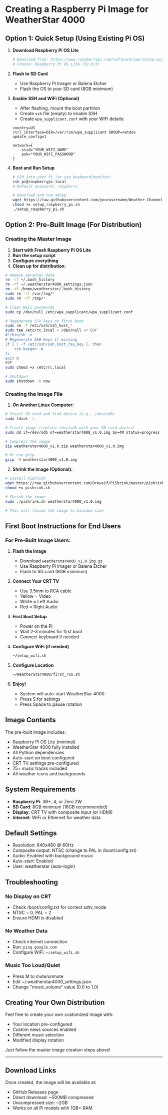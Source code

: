 # Creating a Raspberry Pi Image for WeatherStar 4000

## Option 1: Quick Setup (Using Existing Pi OS)

1. **Download Raspberry Pi OS Lite**
   ```bash
   # Download from: https://www.raspberrypi.com/software/operating-systems/
   # Choose: Raspberry Pi OS Lite (32-bit)
   ```

2. **Flash to SD Card**
   - Use Raspberry Pi Imager or Balena Etcher
   - Flash the OS to your SD card (8GB minimum)

3. **Enable SSH and WiFi (Optional)**
   - After flashing, mount the boot partition
   - Create `ssh` file (empty) to enable SSH
   - Create `wpa_supplicant.conf` with your WiFi details:
   ```
   country=US
   ctrl_interface=DIR=/var/run/wpa_supplicant GROUP=netdev
   update_config=1

   network={
       ssid="YOUR_WIFI_NAME"
       psk="YOUR_WIFI_PASSWORD"
   }
   ```

4. **Boot and Run Setup**
   ```bash
   # SSH into your Pi (or use keyboard/monitor)
   ssh pi@raspberrypi.local
   # Default password: raspberry

   # Download and run setup
   wget https://raw.githubusercontent.com/yourusername/Weather-Channel-G400-Python/main/setup_raspberry_pi.sh
   chmod +x setup_raspberry_pi.sh
   ./setup_raspberry_pi.sh
   ```

## Option 2: Pre-Built Image (For Distribution)

### Creating the Master Image

1. **Start with Fresh Raspberry Pi OS Lite**
2. **Run the setup script**
3. **Configure everything**
4. **Clean up for distribution:**

```bash
# Remove personal data
rm -rf ~/.bash_history
rm -rf ~/.weatherstar4000_settings.json
rm -rf /home/weatherstar/.bash_history
sudo rm -rf /var/log/*
sudo rm -rf /tmp/*

# Clear WiFi passwords
sudo cp /dev/null /etc/wpa_supplicant/wpa_supplicant.conf

# Regenerate SSH keys on first boot
sudo rm -f /etc/ssh/ssh_host_*
sudo tee /etc/rc.local > /dev/null <<'EOF'
#!/bin/sh -e
# Regenerate SSH keys if missing
if [ ! -f /etc/ssh/ssh_host_rsa_key ]; then
    ssh-keygen -A
fi
exit 0
EOF
sudo chmod +x /etc/rc.local

# Shutdown
sudo shutdown -h now
```

### Creating the Image File

1. **On Another Linux Computer:**

```bash
# Insert SD card and find device (e.g., /dev/sdb)
sudo fdisk -l

# Create image (replace /dev/sdb with your SD card device)
sudo dd if=/dev/sdb of=weatherstar4000_v1.0.img bs=4M status=progress

# Compress the image
zip weatherstar4000_v1.0.zip weatherstar4000_v1.0.img

# Or use gzip
gzip -9 weatherstar4000_v1.0.img
```

2. **Shrink the Image (Optional):**

```bash
# Install PiShrink
wget https://raw.githubusercontent.com/Drewsif/PiShrink/master/pishrink.sh
chmod +x pishrink.sh

# Shrink the image
sudo ./pishrink.sh weatherstar4000_v1.0.img

# This will resize the image to minimum size
```

## First Boot Instructions for End Users

### For Pre-Built Image Users:

1. **Flash the Image**
   - Download `weatherstar4000_v1.0.img.gz`
   - Use Raspberry Pi Imager or Balena Etcher
   - Flash to SD card (8GB minimum)

2. **Connect Your CRT TV**
   - Use 3.5mm to RCA cable
   - Yellow = Video
   - White = Left Audio
   - Red = Right Audio

3. **First Boot Setup**
   - Power on the Pi
   - Wait 2-3 minutes for first boot
   - Connect keyboard if needed

4. **Configure WiFi (if needed)**
   ```bash
   ~/setup_wifi.sh
   ```

5. **Configure Location**
   ```bash
   ~/WeatherStar4000/first_run.sh
   ```

6. **Enjoy!**
   - System will auto-start WeatherStar 4000
   - Press S for settings
   - Press Space to pause rotation

## Image Contents

The pre-built image includes:
- Raspberry Pi OS Lite (minimal)
- WeatherStar 4000 fully installed
- All Python dependencies
- Auto-start on boot configured
- CRT TV settings pre-configured
- 75+ music tracks included
- All weather icons and backgrounds

## System Requirements

- **Raspberry Pi**: 3B+, 4, or Zero 2W
- **SD Card**: 8GB minimum (16GB recommended)
- **Display**: CRT TV with composite input (or HDMI)
- **Internet**: WiFi or Ethernet for weather data

## Default Settings

- Resolution: 640x480 @ 60Hz
- Composite output: NTSC (change to PAL in /boot/config.txt)
- Audio: Enabled with background music
- Auto-start: Enabled
- User: weatherstar (auto-login)

## Troubleshooting

### No Display on CRT
- Check /boot/config.txt for correct sdtv_mode
- NTSC = 0, PAL = 2
- Ensure HDMI is disabled

### No Weather Data
- Check internet connection
- Run: `ping google.com`
- Configure WiFi: `~/setup_wifi.sh`

### Music Too Loud/Quiet
- Press M to mute/unmute
- Edit ~/.weatherstar4000_settings.json
- Change "music_volume" value (0.0 to 1.0)

## Creating Your Own Distribution

Feel free to create your own customized image with:
- Your location pre-configured
- Custom news sources enabled
- Different music selection
- Modified display rotation

Just follow the master image creation steps above!

---

## Download Links

Once created, the image will be available at:
- GitHub Releases page
- Direct download: ~500MB compressed
- Uncompressed size: ~2GB
- Works on all Pi models with 1GB+ RAM